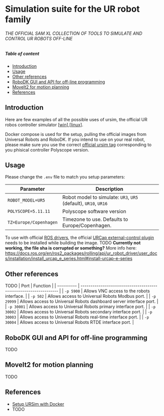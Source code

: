 <!-- omit from toc -->
# Simulation suite for the UR robot family

<!-- omit from toc -->
###### THE OFFICIAL SAM XL COLLECTION OF TOOLS TO SIMULATE AND CONTROL UR ROBOTS OFF-LINE

<!-- omit from toc -->
##### Table of content

- [Introduction](#introduction)
- [Usage](#usage)
- [Other references](#other-references)
- [RoboDK GUI and API for off-line programming](#robodk-gui-and-api-for-off-line-programming)
- [MoveIt2 for motion planning](#moveit2-for-motion-planning)
- [References](#references)

## Introduction

Here are few examples of all the possible uses of ursim, the official UR robos controller simulator [[win](https://www.universal-robots.com/download/software-ur20ur30/simulator-non-linux/offline-simulator-e-series-and-ur20ur30-ur-sim-for-non-linux-5161/)],[[linux](https://www.universal-robots.com/download/software-ur20ur30/simulator-linux/offline-simulator-e-series-and-ur20ur30-ur-sim-for-linux-5161/)].

Docker compose is used for the setup, pulling the official images from Universal Robots and RoboDK. If you intend to use on your real robot, please make sure you use the correct [official ursim tag](https://hub.docker.com/r/universalrobots/ursim_e-series/tags) corresponding to you phisical controller Polyscope version. 

## Usage

Please change the `.env` file to match you setup parameters:

| Parameter              | Description                                                     |
| ---------------------- | --------------------------------------------------------------- |
| `ROBOT_MODEL=UR5`      | Robot model to simulate: `UR3`, `UR5` (default), `UR10`, `UR16` |
| `POLYSCOPE=5.11.11`    | Polyscope software version                                      |
| `TZ=Europe/Copenhagen` | Timezone to use. Defaults to Europe/Copenhagen.                 |

To use with official [ROS drivers](https://github.com/UniversalRobots/Universal_Robots_ROS2_Driver), the official [URCap external-control plugin](https://github.com/UniversalRobots/Universal_Robots_ExternalControl_URCap) needs to be installed while building the image.
TODO
**Currently not working, the file sha is corrupted or something?**
More info here: https://docs.ros.org/en/ros2_packages/rolling/api/ur_robot_driver/user_docs/installation/install_urcap_e_series.html#install-urcap-e-series

## Other references

TODO
| Port       | Function                                                           |
| ---------- | ------------------------------------------------------------------ |
| `-p 5900`  | Allows VNC access to the robots interface.                         |
| `-p 502`   | Allows access to Universal Robots Modbus port.                     |
| `-p 29999` | Allows access to Universal Robots dashboard server interface port. |
| `-p 30001` | Allows access to Universal Robots primary interface port.          |
| `-p 30002` | Allows access to Universal Robots secondary interface port.        |
| `-p 30003` | Allows access to Universal Robots real-time interface port.        |
| `-p 30004` | Allows access to Universal Robots RTDE interface port.             |

## RoboDK GUI and API for off-line programming
TODO

## MoveIt2 for motion planning
TODO

## References

- [Setup URSim with Docker](https://docs.ros.org/en/rolling/p/ur_client_library/doc/setup/ursim_docker.html)
- TODO